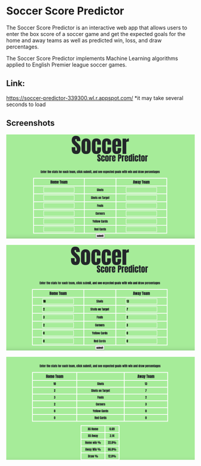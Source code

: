 # Soccer Score Predictor

The Soccer Score Predictor is an interactive web app that allows users to enter the box score of a soccer game and get the expected goals for the home and away teams as well as predicted win, loss, and draw percentages.

The Soccer Score Predictor implements Machine Learning algorithms applied to English Premier league soccer games.

## Link:
https://soccer-predictor-339300.wl.r.appspot.com/
*it may take several seconds to load


## Screenshots

![](images/home_page_blank.png)

![](images/home_page_populated.png)

![](images/landing_page.png)
